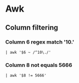 # Awk

## Column filtering

### Column 6 regex match '10.'

    | awk '$6 ~ /^10\./'

### Column 8 not equals 5666

    | awk '$8 != 5666'
